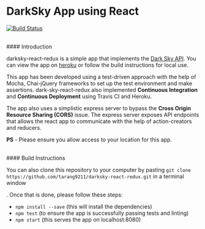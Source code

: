 # DarkSky App using React

[![Build Status](https://travis-ci.org/tarang9211/darksky-react-redux.svg?branch=master)](https://travis-ci.org/tarang9211/darksky-react-redux)

<br />
#### Introduction

darksky-react-redux is a simple app that implements the [Dark Sky API](https://darksky.net/dev/). You can view the app on [heroku](https://dark-sky.herokuapp.com/) or follow the build instructions for local use.

This app has been developed using a test-driven approach with the help of Mocha, Chai-jQuery frameworks to set up the test environment and make assertions. dark-sky-react-redux also implemented **Continuous Integration** and **Continuous Deployment** using Travis CI and Heroku.

The app also uses a simplistic express server to bypass the **Cross Origin Resource Sharing (CORS)** issue.
The express server exposes API endpoints that allows the react app to communicate with the help of action-creators and reducers.

**PS** - Please ensure you allow access to your location for this app.



<br />
#### Build Instructions

You can also clone this repository to your computer by pasting 
`git clone https://github.com/tarang9211/darksky-react-redux.git` in a terminal window

. Once that is done, please follow these steps:
- `npm install --save` (this will install the dependencies)
- `npm test` (to ensure the app is successfully passing tests and linting)
- `npm start` (this serves the app on localhost:8080)
